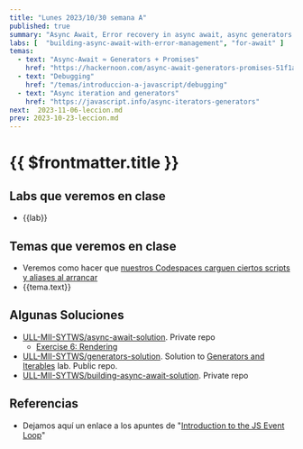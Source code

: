 ```yaml
---
title: "Lunes 2023/10/30 semana A"
published: true
summary: "Async Await, Error recovery in async await, async generators and for await"
labs: [  "building-async-await-with-error-management", "for-await" ]
temas: 
  - text: "Async-Await ≈ Generators + Promises"
    href: "https://hackernoon.com/async-await-generators-promises-51f1a6ceede2"
  - text: "Debugging"
    href: "/temas/introduccion-a-javascript/debugging"
  - text: "Async iteration and generators"
    href: "https://javascript.info/async-iterators-generators"
next:  2023-11-06-leccion.md
prev: 2023-10-23-leccion.md 
---
```


# {{ $frontmatter.title }}

## Labs que veremos en clase

<ul>
    <li  v-for="(lab, index) in $frontmatter.labs" :key="index">
    <a :href="'/practicas/'+lab">{{lab}}</a>
    </li>
</ul>

## Temas que veremos en clase


<ul>
    <li> Veremos como hacer que <a href="/temas/introduccion-a-javascript/codespaces.html#personalizing-your-codespace" >nuestros  Codespaces carguen ciertos scripts y aliases al arrancar</a></li>
    <li  v-for="(tema, index) in $frontmatter.temas" :key="index">
    <a :href="tema.href" target="_blank">{{tema.text}}</a>
    </li>
</ul>

## Algunas Soluciones

* [ULL-MII-SYTWS/async-await-solution](https://github.com/ULL-MII-SYTWS/async-await-solution). Private repo
  * [Exercise 6: Rendering](https://github.com/ULL-MII-SYTWS/async-await-solution#exercise-6-rendering)
* [ULL-MII-SYTWS/generators-solution](https://github.com/ULL-MII-SYTWS/generators-solution). Solution to [Generators and Iterables](https://ull-mii-sytws.github.io/practicas/generators.html) lab. Public repo.
* [ULL-MII-SYTWS/building-async-await-solution](https://github.com/ULL-MII-SYTWS/building-async-await-solution). Private repo

## Referencias

* Dejamos aquí un enlace a los apuntes de "[Introduction to the JS Event Loop](/temas/async/event-loop/)"
